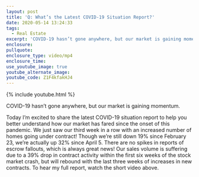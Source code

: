 ```yaml
---
layout: post
title: 'Q: What’s the Latest COVID-19 Situation Report?'
date: 2020-05-14 13:24:33
tags:
  - Real Estate
excerpt: 'COVID-19 hasn’t gone anywhere, but our market is gaining momentum.'
enclosure:
pullquote:
enclosure_type: video/mp4
enclosure_time:
use_youtube_image: true
youtube_alternate_image:
youtube_code: Z1F4kfakHJ4
---
```


{% include youtube.html %}

COVID-19 hasn’t gone anywhere, but our market is gaining momentum.

Today I’m excited to share the latest COVID-19 situation report to help you better understand how our market has fared since the onset of this pandemic. We just saw our third week in a row with an increased number of homes going under contract\! Though we’re still down 19% since February 23, we’re actually up 32% since April 5. There are no spikes in reports of escrow fallouts, which is always great news\! Our sales volume is suffering due to a 39% drop in contract activity within the first six weeks of the stock market crash, but will rebound with the last three weeks of increases in new contracts. To hear my full report, watch the short video above.